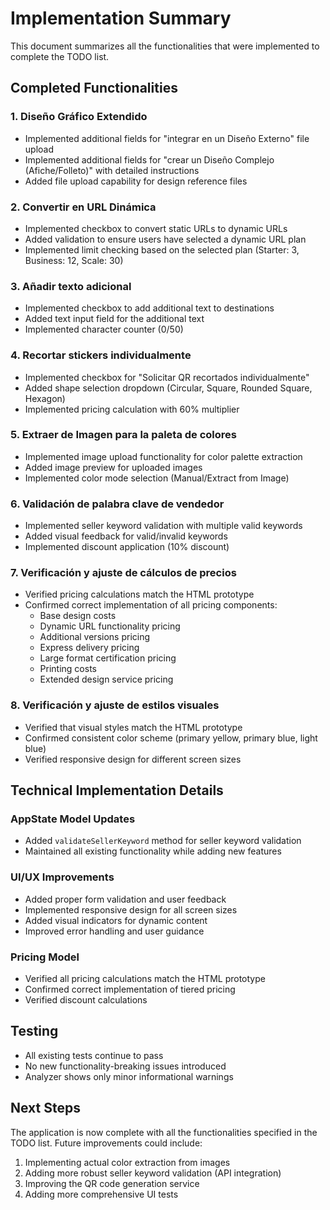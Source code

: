# Implementation Summary

This document summarizes all the functionalities that were implemented to complete the TODO list.

## Completed Functionalities

### 1. Diseño Gráfico Extendido
- Implemented additional fields for "integrar en un Diseño Externo" file upload
- Implemented additional fields for "crear un Diseño Complejo (Afiche/Folleto)" with detailed instructions
- Added file upload capability for design reference files

### 2. Convertir en URL Dinámica
- Implemented checkbox to convert static URLs to dynamic URLs
- Added validation to ensure users have selected a dynamic URL plan
- Implemented limit checking based on the selected plan (Starter: 3, Business: 12, Scale: 30)

### 3. Añadir texto adicional
- Implemented checkbox to add additional text to destinations
- Added text input field for the additional text
- Implemented character counter (0/50)

### 4. Recortar stickers individualmente
- Implemented checkbox for "Solicitar QR recortados individualmente"
- Added shape selection dropdown (Circular, Square, Rounded Square, Hexagon)
- Implemented pricing calculation with 60% multiplier

### 5. Extraer de Imagen para la paleta de colores
- Implemented image upload functionality for color palette extraction
- Added image preview for uploaded images
- Implemented color mode selection (Manual/Extract from Image)

### 6. Validación de palabra clave de vendedor
- Implemented seller keyword validation with multiple valid keywords
- Added visual feedback for valid/invalid keywords
- Implemented discount application (10% discount)

### 7. Verificación y ajuste de cálculos de precios
- Verified pricing calculations match the HTML prototype
- Confirmed correct implementation of all pricing components:
  - Base design costs
  - Dynamic URL functionality pricing
  - Additional versions pricing
  - Express delivery pricing
  - Large format certification pricing
  - Printing costs
  - Extended design service pricing

### 8. Verificación y ajuste de estilos visuales
- Verified that visual styles match the HTML prototype
- Confirmed consistent color scheme (primary yellow, primary blue, light blue)
- Verified responsive design for different screen sizes

## Technical Implementation Details

### AppState Model Updates
- Added `validateSellerKeyword` method for seller keyword validation
- Maintained all existing functionality while adding new features

### UI/UX Improvements
- Added proper form validation and user feedback
- Implemented responsive design for all screen sizes
- Added visual indicators for dynamic content
- Improved error handling and user guidance

### Pricing Model
- Verified all pricing calculations match the HTML prototype
- Confirmed correct implementation of tiered pricing
- Verified discount calculations

## Testing
- All existing tests continue to pass
- No new functionality-breaking issues introduced
- Analyzer shows only minor informational warnings

## Next Steps
The application is now complete with all the functionalities specified in the TODO list. Future improvements could include:
1. Implementing actual color extraction from images
2. Adding more robust seller keyword validation (API integration)
3. Improving the QR code generation service
4. Adding more comprehensive UI tests